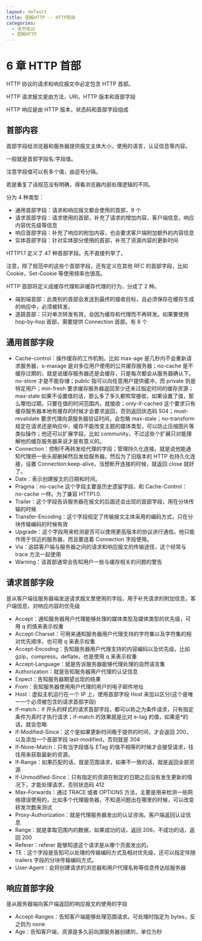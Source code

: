 ```yaml
---
layout: default
title: 图解HTTP -- HTTP首部
categories:
  - 读书笔记
  - 图解HTTP
---
```


# 6 章 HTTP 首部

HTTP 协议的请求和响应报文中必定包含 HTTP 首部。

HTTP 请求报文是由方法，URI，HTTP 版本和首部字段

HTTP 响应是由 HTTP 版本，状态码和首部字段组成

## 首部内容

首部字段给浏览器和服务器提供报文主体大小，使用的语言，认证信息等内容。

一般就是首部字段名:字段值。

注意字段值可以有多个值，由逗号分隔。

若是重复了话规范没有明确，得看浏览器内部处理逻辑的不同。

分为 4 种类型：

- 通用首部字段：请求和响应报文都会使用的首部，9 个
- 请求首部字段：请求使用的首部，补充了请求的增加内容，客户端信息，响应内容优先级等信息
- 响应首部字段：补充了响应的附加内容，也会要求客户端附加额外的内容信息
- 实体首部字段：针对实体部分使用的首部，补充了资源内容的更新时间

HTTP1.1 定义了 47 种首部字段。先不直接列举了。

注意，除了规范中的这些个首部字段，还有定义在其他 RFC 的首部字段，比如 Cookie，Set-Cookie 等使用频率也很高。

HTTP 首部将定义成缓存代理和非缓存代理的行为，分成了 2 种。

- 端到端首部：此类别的首部会发送到最终的接收目标，且必须保存在缓存生成的响应中，必须被转发。
- 逐跳首部：只对单次转发有效，会因为缓存和代理而不再转发。如果要使用 hop-by-hop 首部，需要提供 Connection 首部。有 8 个

## 通用首部字段

- Cache-control：操作缓存的工作机制。比如 max-age 是几秒内不会重新请求服务器，s-maxage 是对多位用户使用的公共缓存服务器；no-cache 是不缓存过期的，就是说缓存服务器还是会缓存，只是每次都会从服务器确认下。no-store 才是不能存储；public 指可以向任意用户提供缓冲，而 private 则是特定用户；min-fresh 要求缓存服务器返回至少还未过指定时间的缓存资源；max-stale 如果不设置值的话，那么多了多久都照常接收，如果设置了值，那么哪怕过期，只要在值的时间范围内，就接收；only-if-cached 这个要求只有缓存服务器本地有缓存的时候才会要求返回，否则返回状态码 504；must-revalidate 要求代理向源服务器验证时间，会忽略 max-stale；no-transform 规定在请求还是响应中，缓存不能改变主题的媒体类型，可以防止压缩图片等类似操作；他还可以扩展字段，比如 community，不过这些个扩展只对能理解他的缓存服务器来说才是有意义的。
- Connection：控制不再转发给代理的字段；管理持久化连接。就是说他能通知代理把一些头部删掉然后发给服务器。然后为了旧版本的 HTTP 也持久化连接，设置 Connection:keep-alive，当想断开连接的时候，就返回 close 就好了。
- Date：表示创建报文的日期和时间。
- Pragma：no-cache 这个字段主要是历史遗留字段，和 Cache-Control：no-cache 一样。为了兼容 HTTP1.0.
- Trailer：这个字段告诉服务器在报文的后面还会出现的首部字段，用在分块传输的时候
- Transfer-Encoding：这个字段规定了传输报文主体采用的编码方式，只在分块传输编码的时候有效
- Upgrade：这个字段用来检测是否可以使用更高版本的协议进行通信。他只能作用于邻近的服务器，而且要连着 Connection 字段使用。
- Via：追踪客户端与服务器之间的请求和响应报文的传输途径，这个经常与 trace 方法一起使用
- Warning：该首部通常会告知用户一些与缓存相关的问题的警告

## 请求首部字段

是从客户端往服务器端发送请求报文里使用的字段，用于补充请求的附加信息，客户端信息，对响应内容的优先级

- Accept：通知服务器用户代理能够处理的媒体类型及媒体类型的优先级，可用 q 的值来表示权重
- Accept-Charset：可用来通知服务器用户代理支持的字符集以及字符集的相对优先顺序，也可用 q 来表示权重
- Accept-Encoding：告知服务器用户代理支持的内容编码以及优先级，比如 gzip，compress，deflate，也是使用 q 来表示权重
- Accept-Language：就是告诉服务器能够代理处理的自然语言集
- Authorization：就是告知服务器用户代理的认证信息
- Expect：告知服务器期望出现的结果
- From：告知服务器使用用户代理的用户的电子邮件地址
- Host：虚拟主机运行在一个 IP 上，使用首部字段 Host 来加以区分(这个是唯一一个必须被包含的请求首部字段)
- If-match：if 开头的样式的请求首部字段，都可以称之为条件请求，只有指定条件为真时才执行请求；if-match 的效果就是比对 e-tag 的值，如果是\*的话，就会忽略
- If-Modified-Since：这个是如果更新时间晚于提供的时间，才会返回 200，以及添加一个首部字段 last-modified，否则就是 304
- If-None-Match：只有当字段值与 ETag 的值不相等的时候才会接受请求，往往用来获取最新的资源。
- If-Range：如果匹配的话，就是范围请求，如果不一致的话，就是返回全部资源
- If-Unmodified-Since：只有指定的资源在制定的日期之后没有发生更新的情况下，才能处理请求，否则状态码 412
- Max-Forwards：通过 TRACE 或者 OPTIONS 方法，主要是用来检测一些网络错误使用的，比如多个代理服务器，不知道问题出在哪里的时候，可以改变转发次数来测试
- Proxy-Authorization：就是代理服务器发出的认证咨询。客户端返回认证信息
- Range：就是拿取范围内的数据，如果成功的话，返回 206，不成功的话，返回 200
- Referer：referer 能够知道这个请求是从哪个页面发出的。
- TE：这个字段是告知可以处理的传输编码方式及相对优先级，还可以指定伴随 trailers 字段的分块传输编码方式。
- User-Agent：会将创建请求的浏览器和用户代理名称等信息传达给服务器

## 响应首部字段

是从服务器端向客户端返回的响应报文的使用的字段

- Accept-Ranges：告知客户端能够处理范围请求。可处理时指定为 bytes，反之则为 none
- Age：告知客户端，资源是多久前向源服务器创建的，单位为秒

